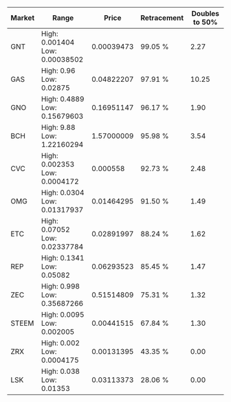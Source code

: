 | Market | Range | Price| Retracement | Doubles to 50% |
| --- | --- | --- | --- | --- |
| GNT | High: 0.001404<br />Low: 0.00038502 | 0.00039473 | 99.05 % | 2.27 |
| GAS | High: 0.96<br />Low: 0.02875 | 0.04822207 | 97.91 % | 10.25 |
| GNO | High: 0.4889<br />Low: 0.15679603 | 0.16951147 | 96.17 % | 1.90 |
| BCH | High: 9.88<br />Low: 1.22160294 | 1.57000009 | 95.98 % | 3.54 |
| CVC | High: 0.002353<br />Low: 0.0004172 | 0.000558 | 92.73 % | 2.48 |
| OMG | High: 0.0304<br />Low: 0.01317937 | 0.01464295 | 91.50 % | 1.49 |
| ETC | High: 0.07052<br />Low: 0.02337784 | 0.02891997 | 88.24 % | 1.62 |
| REP | High: 0.1341<br />Low: 0.05082 | 0.06293523 | 85.45 % | 1.47 |
| ZEC | High: 0.998<br />Low: 0.35687266 | 0.51514809 | 75.31 % | 1.32 |
| STEEM | High: 0.0095<br />Low: 0.002005 | 0.00441515 | 67.84 % | 1.30 |
| ZRX | High: 0.002<br />Low: 0.0004175 | 0.00131395 | 43.35 % | 0.00 |
| LSK | High: 0.038<br />Low: 0.01353 | 0.03113373 | 28.06 % | 0.00 |
